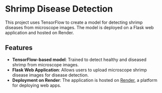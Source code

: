 # Shrimp Disease Detection

This project uses TensorFlow to create a model for detecting shrimp diseases from microscope images. The model is deployed on a Flask web application and hosted on Render.

## Features
- **TensorFlow-based model**: Trained to detect healthy and diseased shrimp from microscope images.
- **Flask Web Application**: Allows users to upload microscope shrimp disease images for disease detection.
- **Deployment on Render**: The application is hosted on [Render](https://shrimpclassify.onrender.com/), a platform for deploying web apps.
